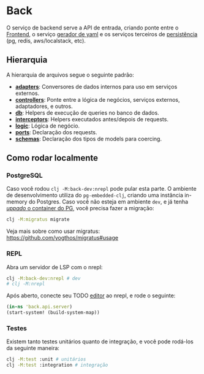 # Back

O serviço de backend serve a API de entrada, criando ponte entre o [Frontend](../front/README.md), o serviço [gerador de yaml](../yaml_generator/README.md) e os serviços terceiros de [persistẽncia](../../docker/README.md) (pg, redis, aws/localstack, etc).

## Hierarquia

A hierarquia de arquivos segue o seguinte padrão:

- **[adapters](./api/adapters)**: Conversores de dados internos para uso em serviços externos.
- **[controllers](./api/controllers)**: Ponte entre a lógica de negócios, serviços externos, adaptadores, e outros.
- **[db](./api/db)**: Helpers de execução de queries no banco de dados.
- **[interceptors](./api/interceptors)**: Helpers executados antes/depois de requests.
- **[logic](./api/logic)**: Lógica de negócio.
- **[ports](./api/ports)**: Declaração dos requests.
- **[schemas](./api/schemas)**: Declaração dos tipos de models para coercing.

## Como rodar localmente

### PostgreSQL

Caso você rodou `clj -M:back-dev:nrepl` pode pular esta parte. O ambiente de desenvolvimento utiliza do `pg-embedded-clj`, criando uma instância in-memory do Postgres. Caso você não esteja em ambiente `dev`, e já tenha [*uppado* o container do PG](../../docker/README.md#como-rodar-localmente), você precisa fazer a migração:

```bash
clj -M:migratus migrate
```

Veja mais sobre como usar migratus: https://github.com/yogthos/migratus#usage

### REPL

Abra um servidor de LSP com o nrepl:

```bash
clj -M:back-dev:nrepl # dev
# clj -M:nrepl
```

Após aberto, conecte seu TODO [editor](../../docs/FAQ.md#editor) ao nrepl, e rode o seguinte:

```clj
(in-ns 'back.api.server)
(start-system! (build-system-map))
```

### Testes

Existem tanto testes unitários quanto de integração, e você pode rodá-los da seguinte maneira:

```bash
clj -M:test :unit # unitários
clj -M:test :integration # integração
```
